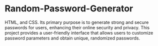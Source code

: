 # Random-Password-Generator
HTML, and CSS. Its primary purpose is to generate strong and secure passwords for users, enhancing their online security and privacy. This project provides a user-friendly interface that allows users to customize password parameters and obtain unique, randomized passwords.  
